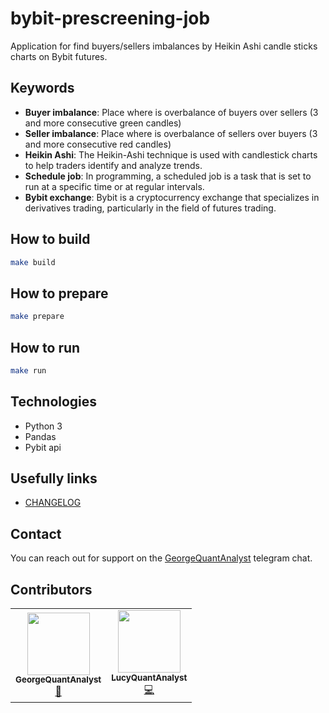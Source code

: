 # bybit-prescreening-job

Application for find buyers/sellers imbalances by Heikin Ashi candle sticks charts on Bybit futures.

## Keywords
* **Buyer imbalance**: Place where is overbalance of buyers over sellers (3 and more consecutive green candles)
* **Seller imbalance**: Place where is overbalance of sellers over buyers (3 and more consecutive red candles)
* **Heikin Ashi**: The Heikin-Ashi technique is used with candlestick charts to help traders identify and analyze trends.
* **Schedule job**: In programming, a scheduled job is a task that is set to run at a specific time or at regular intervals. 
* **Bybit exchange**: Bybit is a cryptocurrency exchange that specializes in derivatives trading, particularly in the field of futures trading.

## How to build
```bash
make build
```

## How to prepare
```bash
make prepare
```

## How to run
```bash
make run
```

## Technologies
* Python 3
* Pandas
* Pybit api

## Usefully links
* [CHANGELOG](CHANGELOG.md)

## Contact
You can reach out for support on the [GeorgeQuantAnalyst](https://t.me/GeorgeQunatAnalyst) telegram chat.

## Contributors


<!-- ALL-CONTRIBUTORS-LIST:START - Do not remove or modify this section -->
<!-- prettier-ignore-start -->
<!-- markdownlint-disable -->
<table>
  <tr>
     <td align="center"><a href="https://github.com/GeorgeQuantAnalyst"><img src="https://avatars.githubusercontent.com/u/112611533?v=4" width="100px;" alt=""/><br /><sub><b>GeorgeQuantAnalyst</b></sub></a><br /><a href="https://github.com/GeorgeQuantAnalyst" title="Ideas">🤔</a></td>
    <td align="center"><a href="https://github.com/LucyQuantAnalyst"><img src="https://avatars.githubusercontent.com/u/115091833?v=4" width="100px;" alt=""/><br /><sub><b>LucyQuantAnalyst</b></sub></a><br /><a href="https://github.com/LucyQuantAnalyst" title="Code">💻</a></td>
  </tr>
</table>